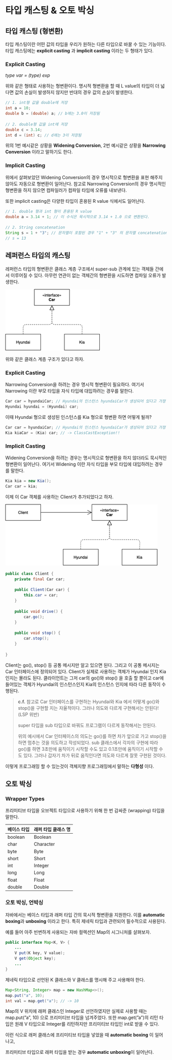 # 타입 캐스팅 & 오토 박싱

## 타입 캐스팅 (형변환)

타입 캐스팅이란 어떤 값의 타입을 우리가 원하는 다른 타입으로 바꿀 수 있는 기능이다. 타입 캐스팅에는 **explicit casting** 과 **implicit casting** 이라는 두 형태가 있다.

### Explicit Casting

*type var = (type) exp*

위와 같은 형태로 사용하는 형변환이다. 명시적 형변환을 할 때 L value의 타입이 더 넓다면 값의 손실이 발생하지 않지만 반대의 경우 값의 손실이 발생한다.

```java
// 1. int형 값을 double에 저장
int a = 10;
double b = (double) a; // b에는 3.0이 저장됨

// 2. double형 값을 int에 저장
double c = 3.14;
int d = (int) c; // d에는 3이 저장됨
```

위의 1번 예시같은 상황을 **Widening Conversion**, 2번 예시같은 상황을 **Narrowing Conversion** 이라고 말하기도 한다. 

### Implicit Casting

위에서 살펴보았던 Widening Conversion의 경우 명시적으로 형변환을 표현 해주지 않아도 자동으로 형변환이 일어난다. 참고로 Narrowing Conversion의 경우 명시적인 형변환을 하지 않으면 컴파일러가 컴파일 타임에 오류를 내보낸다.

또한 implicit casting은 다양한 타입이 혼용된 R value 식에서도 일어난다. 

```java
// 1. double 형과 int 형이 혼용된 R value
double a = 3.14 + 1; // 이 수식은 묵시적으로 3.14 + 1.0 으로 변환된다.

// 2. String concatenation
String s = 1 + "3"; // 문자열이 포함된 경우 "1" + "3" 의 문자열 concatenation이 된다.
// s = 13
```

## 레퍼런스 타입의 캐스팅

레퍼런스 타입의 형변환은 클래스 계층 구조에서 super-sub 관계에 있는 객체들 간에서 이루어질 수 있다. 아무런 연관이 없는 객체간의 형변환을 시도하면 컴파일 오류가 발생한다.

![Untitled](images/hierarchy.png)

위와 같은 클래스 계층 구조가 있다고 하자.

### Explicit Casting

Narrowing Conversion을 하려는 경우 명시적 형변환이 필요하다. 여기서 Narrowing 이란 부모 타입을 자식 타입에 대입하려는 경우를 말한다.

```java
Car car = hyundaiCar; // Hyundai의 인스턴스 hyundaiCar가 생성되어 있다고 가정
Hyundai hyundai = (Hyundai) car;
```

이때 Hyundai 형으로 생성된 인스턴스를 Kia 형으로 형변환 하면 어떻게 될까?

```java
Car car = hyundaiCar; // Hyundai의 인스턴스 hyundaiCar가 생성되어 있다고 가정
Kia kiaCar = (Kia) car; // -> ClassCastException!!
```

### Implicit Casting

Widening Conversion을 하려는 경우는 명시적으로 형변환을 하지 않더라도 묵시적인 형변환이 일어난다. 여기서 Widening 이란 자식 타입을 부모 타입에 대입하려는 경우를 말한다.

```java
Kia kia = new Kia();
Car car = kia;
```

이제 이 Car 객체를 사용하는 Client가 추가되었다고 하자.

![Untitled](images/dip.png)

```java
public class Client {
    private final Car car;

    public Client(Car car) {
        this.car = car;
    }

    public void drive() {
        car.go();
    }

    public void stop() {
        car.stop();
    }
    
}
```

Client는 go(), stop() 등 공통 메시지만 알고 있으면 된다. 그리고 이 공통 메시지는 Car 인터페이스에 정의되어 있다. Client가 실제로 사용하는 객체가 Hyundai 인지 Kia 인지는 몰라도 된다. 클라이언트는 그저 car의 go()와 stop() 을 호출 할 뿐이고 car에 들어있는 객체가 Hyundai의 인스턴스인지 Kia의 인스턴스 인지에 따라 다른 동작이 수행된다.

> **c.f.** 참고로 Car 인터페이스를 구현하는 Hyundai와 Kia 에서 어떻게 go()와 stop()을 구현할 지는 자율적이다. 그러나 의도와 다르게 구현해서는 안된다! (LSP 위반) 
> 
> super 타입을 sub 타입으로 바꿔도 프로그램이 다르게 동작해서는 안된다. 
> 
> 위의 예시에서 Car 인터페이스의 의도는 go()를 하면 차가 앞으로 가고 stop()을 하면 멈추는 것을 의도하고 작성되었다. sub 클래스에서 각자의 구현에 따라 go()를 하면 3초만에 움직이기 시작할 수도 있고 0.1초만에 움직이기 시작할 수도 있다. 그러나 갑자기 차가 뒤로 움직인다면 의도와 다르게 잘못 구현된 것이다.

이렇게 프로그래밍 할 수 있는것이 객체지향 프로그래밍에서 말하는 **다형성** 이다. 

## 오토 박싱

### Wrapper Types

프리미티브 타입을 오브젝트 타입으로 사용하기 위해 한 번 감싸준 (wrapping) 타입을 말한다.

| 베이스 타입  | 래퍼 타입 클래스 명 |
|---------|-------------|
| boolean | Boolean     |
| char    | Character   |
| byte    | Byte        |
| short   | Short       |
| int     | Integer     |
| long    | Long        |
| float   | Float       |
| double  | Double      |

### 오토 박싱, 언박싱

자바에서는 베이스 타입과 래퍼 타입 간의 묵시적 형변환을 지원한다. 이를 **automatic boxing**과 **unboxing** 이라고 한다. 특히 제네릭 타입과 관련되어 필수적으로 사용된다. 

예를 들어 아주 빈번하게 사용되는 자바 컬렉션인 Map의 시그니처를 살펴보자.

```java
public interface Map<K, V> {
    ...
    V put(K key, V value);
    V get(Object key);
    ...
}
```

제네릭 타입으로 선언된 K 클래스와 V 클래스를 명시해 주고 사용해야 한다.

```java
Map<String, Integer> map = new HashMap<>();
map.put("a", 10);
int val = map.get("a"); // -> 10
```

Map의 V 위치에 래퍼 클래스인 Integer로 선언하였지만 실제로 사용할 때는 map.put(”a”, 10) 으로 프리미티브 타입을 넘겨주었다. 또한 map.get(”a”)의 리턴 타입은 원래 V 타입으로 Integer를 리턴하지만 프리미티브 타입인 int로 받을 수 있다. 

이런 식으로 래퍼 클래스에 프리미티브 타입을 넣었을 때 **automatic boxing** 이 일어나고,

프리미티브 타입으로 래퍼 타입을 받는 경우 **automatic unboxing**이 일어난다.